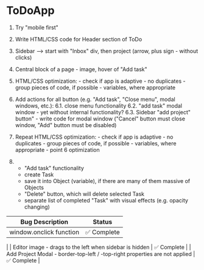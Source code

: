 # ToDoApp

1. Try "mobile first"
2. Write HTML/CSS code for Header section of ToDo
3. Sidebar --> start with "Inbox" div, then project (arrow, plus sign - without clicks)
4. Central block of a page - image, hover of "Add task"

5. HTML/CSS optimization: - check if app is adaptive - no duplicates - group pieces of code, if possible - variables, where appropriate

6. Add actions for all button (e.g. "Add task", "Close menu", modal windows, etc.):
   6.1. close menu functionality
   6.2. "add task" modal window - yet without internal functionality?
   6.3. Sidebar "add project" button" - write code for modal window ("Cancel" button must close window, "Add" button must be disabled)

7. Repeat HTML/CSS optimization: - check if app is adaptive - no duplicates - group pieces of code, if possible - variables, where appropriate - point 6 optimization

8. - "Add task" functionality
   - create Task
   - save it into Object (variable), if there are many of them massive of Objects
   - "Delete" button, which will delete selected Task
   - separate list of completed "Task" with visual effects (e.g. opacity changing)

| Bug Description                                                                        | Status                      |
| -------------------------------------------------------------------------------------- | --------------------------- |
| window.onclick function                                                                | ✅ Complete     |
|
| Editor image - drags to the left when sidebar is hidden                                | ✅ Complete     |
| Add Project Modal - border-top-left / -top-right properties are not applied            | ✅ Complete     |
